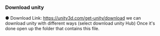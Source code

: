 ### Download unity
● Download Link: https://unity3d.com/get-unity/download
we can download unity with different ways (select download unity Hub)
Once it's done open up the folder that contains this file.
